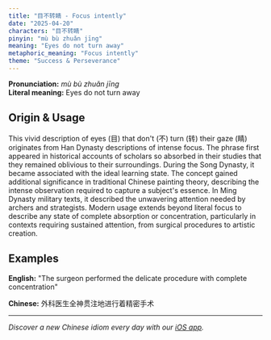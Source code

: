 ```yaml
---
title: "目不转睛 - Focus intently"
date: "2025-04-20"
characters: "目不转睛"
pinyin: "mù bù zhuǎn jīng"
meaning: "Eyes do not turn away"
metaphoric_meaning: "Focus intently"
theme: "Success & Perseverance"
---
```


**Pronunciation:** *mù bù zhuǎn jīng*  
**Literal meaning:** Eyes do not turn away

## Origin & Usage

This vivid description of eyes (目) that don't (不) turn (转) their gaze (睛) originates from Han Dynasty descriptions of intense focus. The phrase first appeared in historical accounts of scholars so absorbed in their studies that they remained oblivious to their surroundings. During the Song Dynasty, it became associated with the ideal learning state. The concept gained additional significance in traditional Chinese painting theory, describing the intense observation required to capture a subject's essence. In Ming Dynasty military texts, it described the unwavering attention needed by archers and strategists. Modern usage extends beyond literal focus to describe any state of complete absorption or concentration, particularly in contexts requiring sustained attention, from surgical procedures to artistic creation.

## Examples

**English:** "The surgeon performed the delicate procedure with complete concentration"

**Chinese:** 外科医生全神贯注地进行着精密手术

---

*Discover a new Chinese idiom every day with our [iOS app](https://apps.apple.com/us/app/daily-chinese-idioms/id6740611324).*
